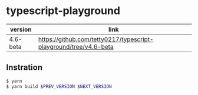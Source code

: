 # typescript-playground

| version   | link                                                                |
|-----------|---------------------------------------------------------------------|
| 4.6-beta  | https://github.com/tetty0217/typescript-playground/tree/v4.6-beta   |

## Instration

```sh
$ yarn
$ yarn build $PREV_VERSION $NEXT_VERSION
```
